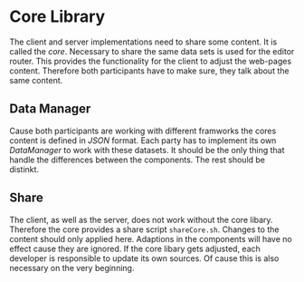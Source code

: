# Core Library
The client and server implementations need to share some content. It is called the _core_. Necessary to share the same data sets is used for the editor router. This provides the functionality for the client to adjust the web-pages content. Therefore both participants have to make sure, they talk about the same content.

## Data Manager
Cause both participants are working with different framworks the cores content is defined in _JSON_ format. Each party has to implement its own _DataManager_ to work with these datasets. It should be the only thing that handle the differences between the components. The rest should be distinkt.

## Share
The client, as well as the server, does not work without the core libary. Therefore the core provides a share script `shareCore.sh`. Changes to the content should only applied here. Adaptions in the components will have no effect cause they are ignored. If the core libary gets adjusted, each developer is responsible to update its own sources. Of cause this is also necessary on the very beginning.
